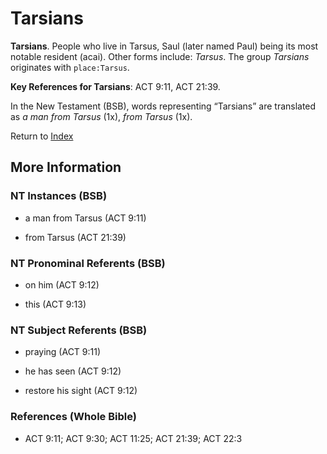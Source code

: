 # Tarsians
**Tarsians**. 
People who live in Tarsus, Saul (later named Paul) being its most notable resident (acai). 
Other forms include: 
*Tarsus*. 
The group _Tarsians_ originates with `place:Tarsus`. 


**Key References for Tarsians**: 
ACT 9:11, ACT 21:39. 




In the New Testament (BSB), words representing “Tarsians” are translated as 
*a man from Tarsus* (1x), *from Tarsus* (1x). 


Return to [Index](00-Index.md)

## More Information

### NT Instances (BSB)

* a man from Tarsus (ACT 9:11)

* from Tarsus (ACT 21:39)



### NT Pronominal Referents (BSB)

* on him (ACT 9:12)

* this (ACT 9:13)



### NT Subject Referents (BSB)

* praying (ACT 9:11)

* he has seen (ACT 9:12)

* restore his sight (ACT 9:12)



### References (Whole Bible)

* ACT 9:11; ACT 9:30; ACT 11:25; ACT 21:39; ACT 22:3



